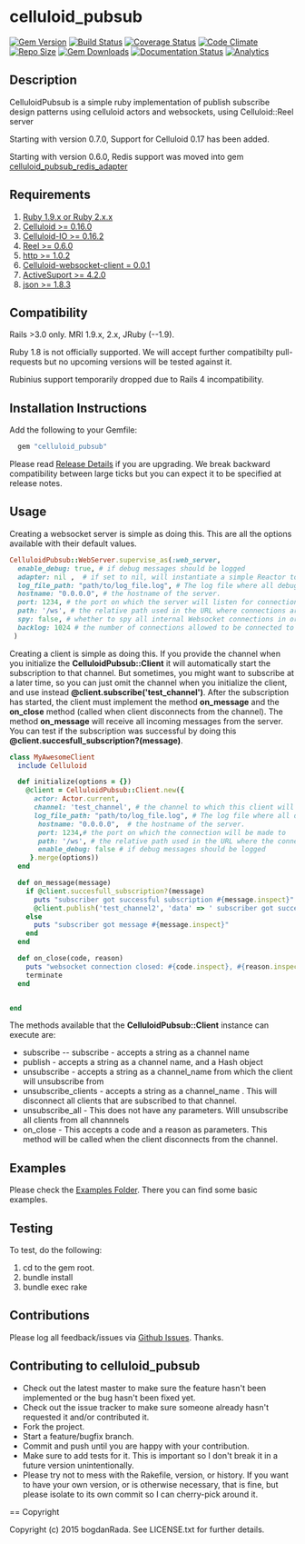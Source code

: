 celluloid_pubsub
================

[![Gem Version](https://badge.fury.io/rb/celluloid_pubsub.svg)](http://badge.fury.io/rb/celluloid_pubsub) [![Build Status](https://travis-ci.org/bogdanRada/celluloid_pubsub.png?branch=master,develop)](https://travis-ci.org/bogdanRada/celluloid_pubsub) [![Coverage Status](https://coveralls.io/repos/bogdanRada/celluloid_pubsub/badge.svg?branch=master)](https://coveralls.io/r/bogdanRada/celluloid_pubsub?branch=master) [![Code Climate](https://codeclimate.com/github/bogdanRada/celluloid_pubsub/badges/gpa.svg)](https://codeclimate.com/github/bogdanRada/celluloid_pubsub) [![Repo Size](https://reposs.herokuapp.com/?path=bogdanRada/celluloid_pubsub)](https://github.com/bogdanRada/celluloid_pubsub) [![Gem Downloads](https://ruby-gem-downloads-badge.herokuapp.com/celluloid_pubsub?type=total&style=dynamic)](https://github.com/bogdanRada/celluloid_pubsub) [![Documentation Status](https://inch-ci.org/github/bogdanRada/celluloid_pubsub.svg?branch=master)](https://inch-ci.org/github/bogdanRada/celluloid_pubsubb) [![Analytics](https://ga-beacon.appspot.com/UA-72570203-1/bogdanRada/celluloid_pubsub)](https://github.com/bogdanRada/celluloid_pubsub)

Description
-----------

CelluloidPubsub is a simple ruby implementation of publish subscribe design patterns using celluloid actors and websockets, using Celluloid::Reel server

Starting with version 0.7.0, Support for Celluloid 0.17 has been added.

Starting with version 0.6.0, Redis support was moved into gem [celluloid_pubsub_redis_adapter](https://github.com/bogdanRada/celluloid_pubsub_redis_adapter)

Requirements
------------

1.	[Ruby 1.9.x or Ruby 2.x.x](http://www.ruby-lang.org)
2.	[Celluloid >= 0.16.0](https://github.com/celluloid/celluloid)
3.	[Celluloid-IO >= 0.16.2](https://github.com/celluloid/celluloid-io)
4.	[Reel >= 0.6.0](https://github.com/celluloid/reel)
5.	[http >= 1.0.2](https://github.com/httprb/http)
6.	[Celluloid-websocket-client = 0.0.1](https://github.com/jeremyd/celluloid-websocket-client)
7.	[ActiveSuport >= 4.2.0](https://rubygems.org/gems/activesupport)
8.	[json >= 1.8.3](https://github.com/flori/json)

Compatibility
-------------

Rails >3.0 only. MRI 1.9.x, 2.x, JRuby (--1.9).

Ruby 1.8 is not officially supported. We will accept further compatibilty pull-requests but no upcoming versions will be tested against it.

Rubinius support temporarily dropped due to Rails 4 incompatibility.

Installation Instructions
-------------------------

Add the following to your Gemfile:

```ruby
  gem "celluloid_pubsub"
```

Please read [Release Details](https://github.com/bogdanRada/celluloid_pubsub/releases) if you are upgrading. We break backward compatibility between large ticks but you can expect it to be specified at release notes.

Usage
-----

Creating a websocket server is simple as doing this. This are all the options available with their default values.

```ruby
CelluloidPubsub::WebServer.supervise_as(:web_server,
  enable_debug: true, # if debug messages should be logged
  adapter: nil ,  # if set to nil, will instantiate a simple Reactor to handle the connections which  has no dependencies . Otherwise will try to use that adapter.  Please see [celluloid_pubsub_redis_adapter](https://github.com/bogdanRada/celluloid_pubsub_redis_adapter) for more details on using redis adapter
  log_file_path: "path/to/log_file.log", # The log file where all debugging information will be printed
  hostname: "0.0.0.0", # the hostname of the server.
  port: 1234, # the port on which the server will listen for connections
  path: '/ws', # the relative path used in the URL where connections are allowed to connect
  spy: false, # whether to spy all internal Websocket connections in order to get more debugging information
  backlog: 1024 # the number of connections allowed to be connected to the server at a certain time
 )
```

Creating a client is simple as doing this. If you provide the channel when you initialize the **CelluloidPubsub::Client** it will automatically start the subscription to that channel. But sometimes, you might want to subscribe at a later time, so you can just omit the channel when you initialize the client, and use instead **@client.subscribe('test_channel')**. After the subscription has started, the client must implement the method **on_message** and the **on_close** method (called when client disconnects from the channel). The method **on_message** will receive all incoming messages from the server. You can test if the subscription was successful by doing this **@client.succesfull_subscription?(message)**.

```ruby
class MyAwesomeClient
  include Celluloid

  def initialize(options = {})
    @client = CelluloidPubsub::Client.new({
      actor: Actor.current,
      channel: 'test_channel', # the channel to which this client will subscribe to.
      log_file_path: "path/to/log_file.log", # The log file where all debugging information will be printed
       hostname: "0.0.0.0",  # the hostname of the server.
       port: 1234,# the port on which the connection will be made to
       path: '/ws', # the relative path used in the URL where the connection will be connecting to
       enable_debug: false # if debug messages should be logged
     }.merge(options))
  end

  def on_message(message)
    if @client.succesfull_subscription?(message)
      puts "subscriber got successful subscription #{message.inspect}"
      @client.publish('test_channel2', 'data' => ' subscriber got successfull subscription') # the message needs to be a Hash
    else
      puts "subscriber got message #{message.inspect}"
    end
  end

  def on_close(code, reason)
    puts "websocket connection closed: #{code.inspect}, #{reason.inspect}"
    terminate
  end


end

```

The methods available that the **CelluloidPubsub::Client** instance can execute are:

-	subscribe -- subscribe - accepts a string as a channel name
-	publish - accepts a string as a channel name, and a Hash object
-	unsubscribe - accepts a string as a channel_name from which the client will unsubscribe from
-	unsubscribe_clients - accepts a string as a channel_name . This will disconnect all clients that are subscribed to that channel.
-	unsubscribe_all - This does not have any parameters. Will unsubscribe all clients from all channnels
-	on_close - This accepts a code and a reason as parameters. This method will be called when the client disconnects from the channel.

Examples
--------

Please check the [Examples Folder](https://github.com/bogdanRada/celluloid_pubsub/tree/master/examples). There you can find some basic examples.

Testing
-------

To test, do the following:

1.	cd to the gem root.
2.	bundle install
3.	bundle exec rake

Contributions
-------------

Please log all feedback/issues via [Github Issues](http://github.com/bogdanRada/celluloid_pubsub/issues). Thanks.

Contributing to celluloid_pubsub
--------------------------------

-	Check out the latest master to make sure the feature hasn't been implemented or the bug hasn't been fixed yet.
-	Check out the issue tracker to make sure someone already hasn't requested it and/or contributed it.
-	Fork the project.
-	Start a feature/bugfix branch.
-	Commit and push until you are happy with your contribution.
-	Make sure to add tests for it. This is important so I don't break it in a future version unintentionally.
-	Please try not to mess with the Rakefile, version, or history. If you want to have your own version, or is otherwise necessary, that is fine, but please isolate to its own commit so I can cherry-pick around it.

== Copyright

Copyright (c) 2015 bogdanRada. See LICENSE.txt for further details.
